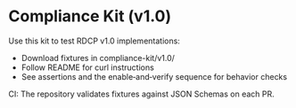 # Compliance Kit (v1.0)

Use this kit to test RDCP v1.0 implementations:

- Download fixtures in compliance-kit/v1.0/
- Follow README for curl instructions
- See assertions and the enable‑and‑verify sequence for behavior checks

CI: The repository validates fixtures against JSON Schemas on each PR.
